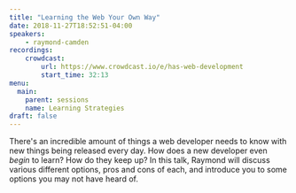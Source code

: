 ```yaml
---
title: "Learning the Web Your Own Way"
date: 2018-11-27T18:52:51-04:00
speakers:
    - raymond-camden
recordings:
    crowdcast:
        url: https://www.crowdcast.io/e/has-web-development
        start_time: 32:13
menu:
  main:
    parent: sessions
    name: Learning Strategies
draft: false
---
```


There's an incredible amount of things a web developer needs to know with new things being released every day. How does a new developer even *begin* to learn? How do they keep up? In this talk, Raymond
will discuss various different options, pros and cons of each, and introduce you to some options you may not have heard of.